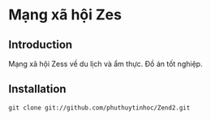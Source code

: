 Mạng xã hội Zes
=======================

Introduction
------------
Mạng xã hội Zess về du lịch và ẩm thực.
Đồ án tốt nghiệp.


Installation
------------

    git clone git://github.com/phuthuytinhoc/Zend2.git



